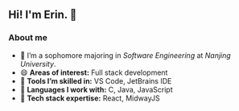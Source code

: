 ## Hi! I'm Erin. 👋

<!--
**ErinwithBMQ/ErinwithBMQ** is a ✨ _special_ ✨ repository because its `README.md` (this file) appears on your GitHub profile.

Here are some ideas to get you started:

- 🔭 I’m currently working on ...
- 🌱 I’m currently learning ...
- 👯 I’m looking to collaborate on ...
- 🤔 I’m looking for help with ...
- 💬 Ask me about ...
- 📫 How to reach me: ...
- 😄 Pronouns: ...
- ⚡ Fun fact: ...
-->

### About me

- 🔭 I’m a sophomore majoring in *Software Engineering* at *Nanjing University*.
- 😄 **Areas of interest:** Full stack development
- 🌱 **Tools I’m skilled in:** VS Code, JetBrains IDE
- 👯 **Languages I work with:** C, Java, JavaScript
- 🤔 **Tech stack expertise:** React, MidwayJS